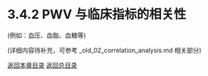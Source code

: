 # 3.4.2 PWV 与临床指标的相关性

(例如：血压、血脂、血糖等)

(详细内容待补充，可参考 _old_02_correlation_analysis.md 相关部分)

[返回本章目录](./00_index.md)
[返回总目录](../../00_index.md) 